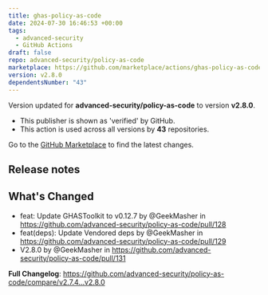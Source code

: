 ```yaml
---
title: ghas-policy-as-code
date: 2024-07-30 16:46:53 +00:00
tags:
  - advanced-security
  - GitHub Actions
draft: false
repo: advanced-security/policy-as-code
marketplace: https://github.com/marketplace/actions/ghas-policy-as-code
version: v2.8.0
dependentsNumber: "43"
---
```



Version updated for **advanced-security/policy-as-code** to version **v2.8.0**.
- This publisher is shown as 'verified' by GitHub.
- This action is used across all versions by **43** repositories.

Go to the [GitHub Marketplace](https://github.com/marketplace/actions/ghas-policy-as-code) to find the latest changes.

## Release notes

## What's Changed
* feat: Update GHASToolkit to v0.12.7 by @GeekMasher in https://github.com/advanced-security/policy-as-code/pull/128
* feat(deps): Update Vendored deps by @GeekMasher in https://github.com/advanced-security/policy-as-code/pull/129
* V2.8.0 by @GeekMasher in https://github.com/advanced-security/policy-as-code/pull/131


**Full Changelog**: https://github.com/advanced-security/policy-as-code/compare/v2.7.4...v2.8.0
